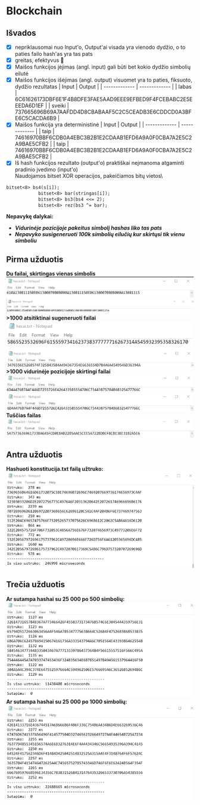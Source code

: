 # Blockchain
## **Išvados**
- [x] nepriklausomai nuo Input'o, Output'ai visada yra vienodo dydžio, o to paties failo hash'as yra tas pats
- [x] greitas, efektyvus :tada:
- [x] Maišos funkcijos įėjimas (angl. input) gali būti bet kokio dydžio simbolių eilutė
- [x] Maišos funkcijos išėjimas (angl. output) visuomet yra to paties, fiksuoto, dydžio rezultatas
| Input  | Output |
| ------------- | ------------- |
| labas  | 6C61626173DBF6E1F4B8DFE3FAE5AAD9EEE9EFBED9F4FCEBABC2E5EEEDA6D1EF  |
| sveiki  | 737665696B69A7AAFDD4D8CBABAAF5C2C5CEADB3E6CDDCD0A3BFE6C5CACDA6B9  |
- [x] Maišos funkcija yra deterministinė
| Input  | Output |
| ------------- | ------------- |
| taip  | 74616970BBF6CDB0A4EBC3B2B1E2CDAAB1EFD6A9A0F0CBA7A2E5C2A9BAE5CFB2  |
| taip  | 74616970BBF6CDB0A4EBC3B2B1E2CDAAB1EFD6A9A0F0CBA7A2E5C2A9BAE5CFB2  |
- [x] Iš hash funkcijos rezultato (output'o) praktiškai neįmanoma atgaminti pradinio įvedimo (input'o)\
Naudojamos bitset XOR operacijos, pakeičiamos bitų vietos\
```
bitset<8> bs4(s[i]);
			bitset<8> bar(stringas[i]);
			bitset<8> bs3(bs4 <<= 2);
			bitset<8> rez(bs3 ^= bar);
```
**Nepavykę dalykai:**
- ***Vidurinėje pozicijoje pakeitus simbolį hashas liko tas pats***
- ***Nepavyko susigeneruoti 100k simbolių eilučių kur skirtųsi tik vienu simboliu***
## **Pirma užduotis**
**Du failai, skirtingas vienas simbolis**\
![This is an image](/assets/vienas.png)\
![This is an image](/assets/vienas2.png)\
**>1000 atsitiktinai sugeneruoti failai**\
![This is an image](/assets/simboliai1.png)\
![This is an image](/assets/simboliai2.png)\
**>1000 vidurinėje pozicijoje skirtingi failai**\
![This is an image](/assets/skiriasi1.png)\
![This is an image](/assets/skiriasi2.png)\
**Tuščias failas**\
![This is an image](/assets/tusciasfailas.png)

## **Antra užduotis**
**Hashuoti konstitucija.txt failą užtruko:**\
![This is an image](/assets/konsti.png)

## **Trečia užduotis**
**Ar sutampa hashai su 25 000 po 500 simbolių:**\
![This is an image](/assets/sutapimai500.png)\
**Ar sutampa hashai su 25 000 po 1000 simbolių:**\
![This is an image](/assets/sutapimai1000.png)
